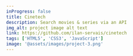 ```yaml
---
inProgress: false
title: Cinetech
description: Search movies & series via an API
img_alt: project image alt text
link: https://github.com/ilan-servais/cinetech
tags: ['HTML5', 'CSS3', 'JavaScript']
image: '@assets/images/project-3.png'
---
```

